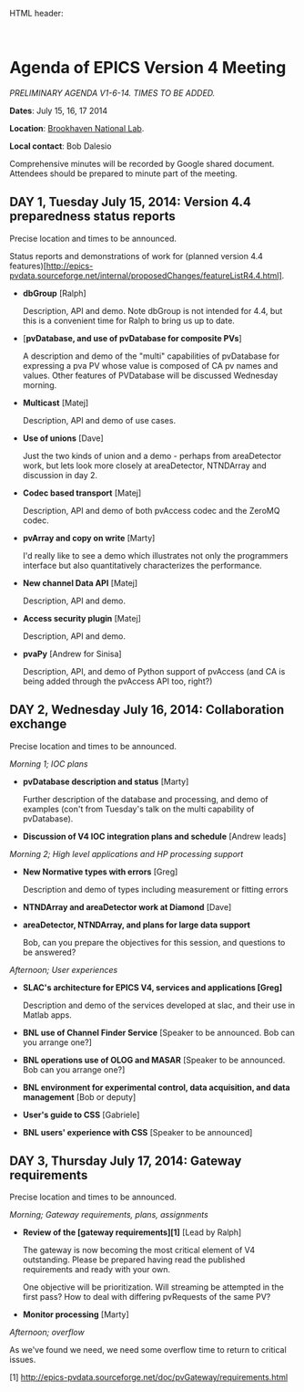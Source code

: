 HTML header:
    <link rel="stylesheet" type="text/css" href="../../base.css" />
    <link rel="stylesheet" type="text/css"   href="../../epicsv4.css" />

<br />

# Agenda of EPICS Version 4 Meeting

*PRELIMINARY AGENDA V1-6-14. TIMES TO BE ADDED.*

**Dates**: July 15, 16, 17 2014

**Location**: [Brookhaven National Lab](http://www.bnl.gov/world/).

**Local contact**: Bob Dalesio

Comprehensive minutes will be recorded by Google shared document. Attendees should be prepared to minute part of the meeting.

DAY 1, Tuesday July 15, 2014: Version 4.4 preparedness status reports
-
Precise location and times to be announced.

Status reports and demonstrations of work for (planned version 4.4 features)[http://epics-pvdata.sourceforge.net/internal/proposedChanges/featureListR4.4.html].

* **dbGroup** [Ralph]

    Description, API and demo. Note dbGroup is not intended for 4.4, but this is a convenient time for Ralph to bring us up to date. 

* [**pvDatabase, and use of pvDatabase for composite PVs**]

    A description and demo of the "multi" capabilities of pvDatabase for
	expressing a pva PV whose value is composed of CA pv names and values.
	Other features of PVDatabase will be discussed Wednesday morning.
	
* **Multicast** [Matej]

    Description, API and demo of use cases.

* **Use of unions** [Dave]

    Just the two kinds of union and a demo - perhaps from areaDetector work,
but lets look more closely at areaDetector, NTNDArray and discussion in day 2.
 
* **Codec based transport** [Matej]

    Description, API and demo of both pvAccess codec and the ZeroMQ codec.

* **pvArray and copy on write** [Marty]

    I'd really like to see a demo which illustrates not only the 
programmers interface but also quantitatively characterizes the 
performance.

* **New channel Data API** [Matej]

    Description, API and demo. 

* **Access security plugin** [Matej]

    Description, API and demo.

* **pvaPy** [Andrew for Sinisa]

    Description, API, and demo of Python support of pvAccess (and CA is being added through the pvAccess API too, right?)
	
DAY 2, Wednesday July 16, 2014: Collaboration exchange
-
Precise location and times to be announced.

*Morning 1; IOC plans*

* **pvDatabase description and status** [Marty]

    Further description of the database and processing, and demo of examples (con't from Tuesday's talk on the multi capability of pvDatabase).

* **Discussion of V4 IOC integration plans and schedule** [Andrew leads]

*Morning 2; High level applications and HP processing support*

* **New Normative types with errors** [Greg]

    Description and demo of types including measurement or fitting errors

* **NTNDArray and areaDetector work at Diamond** [Dave]

* **areaDetector, NTNDArray, and plans for large data support**

    Bob, can you prepare the objectives for this session, and questions to be answered?


*Afternoon; User experiences*

* **SLAC's architecture for EPICS V4, services and applications [Greg]**

    Description and demo of the services developed at slac, and their use in Matlab apps.

* **BNL use of Channel Finder Service** [Speaker to be announced. Bob can you arrange one?]

* **BNL operations use of OLOG and MASAR** [Speaker to be announced. Bob can you arrange one?]

* **BNL environment for experimental control, data acquisition, and data management** [Bob or deputy]

* **User's guide to CSS** [Gabriele]

* **BNL users' experience with CSS** [Speaker to be announced]



DAY 3, Thursday July 17, 2014: Gateway requirements
-
Precise location and times to be announced.

*Morning; Gateway requirements, plans, assignments*

* **Review of the [gateway requirements][1]** [Lead by Ralph]

    The gateway is now becoming the most critical element of V4 outstanding. Please be prepared having read the published requirements and ready with your own.

    One objective will be prioritization. Will streaming be attempted in the first pass? How to deal with differing pvRequests of the same PV?

* **Monitor processing** [Marty]

    

*Afternoon; overflow*

As we've found we need, we need some overflow time to return to critical issues.

[1] http://epics-pvdata.sourceforge.net/doc/pvGateway/requirements.html

